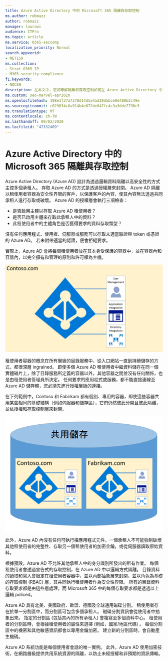 ```yaml
---
title: Azure Active Directory 中的 Microsoft 365 隔離與存取控制
ms.author: robmazz
author: robmazz
manager: laurawi
audience: ITPro
ms.topic: article
ms.service: O365-seccomp
localization_priority: Normal
search.appverid:
- MET150
ms.collection:
- Strat_O365_IP
- M365-security-compliance
f1.keywords:
- NOCSH
description: 在本文中，您將瞭解隔離和存取控制如何在 Azure Active Directory 中讓多個承租人相互隔離的資料。
ms.custom: seo-marvel-apr2020
ms.openlocfilehash: 198e1f37a7378d14d5a4ad28d5bce9d480b2c49e
ms.sourcegitcommit: c029834c8a914b4e072de847fc4c3a3dde7790c5
ms.translationtype: MT
ms.contentlocale: zh-TW
ms.lasthandoff: 09/02/2020
ms.locfileid: "47332409"
---
```

# <a name="microsoft-365-isolation-and-access-control-in-azure-active-directory"></a>Azure Active Directory 中的 Microsoft 365 隔離與存取控制

Azure Active Directory (Azure AD) 設計為透過邏輯資料隔離以高安全性的方式主控多個承租人。 存取 Azure AD 的方式是透過授權層來封閉。 Azure AD 隔離以租使用者容器為安全性界限的客戶，以保護客戶的內容，使其內容無法透過共同承租人進行存取或破壞。 Azure AD 的授權層會執行三項檢查：

- 是否啟用主體以存取 Azure AD 租使用者？
- 是否已啟用主體來存取此承租人中的資料？
- 此租使用者中的主體角色是否獲得要求的資料存取類型？

沒有任何應用程式、使用者、伺服器或服務可以存取未適當驗證與 token 或憑證的 Azure AD。 若未附帶適當的認證，便會拒絕要求。

實際上，Azure AD 會將每個租使用者放在其本身受保護的容器中，並在容器內和容器內，以完全擁有和管理的原則和許可權為主機。
 
![Azure 容器](../media/office-365-isolation-azure-container.png)

租使用者容器的概念在所有層級的目錄服務中，從入口網站一直到持續儲存的方式，都很深層 ingrained。 即使多個 Azure AD 租使用者中繼資料儲存在同一個實體磁片上，除了目錄服務所定義的容器以外，其他容器之間並沒有任何關係，也是由租使用者管理員所決定。 任何要求的應用程式或服務，都不能直接連線至 Azure AD 儲存體，您必須先進行授權層級的連接。

在下列範例中，Contoso 和 Fabrikam 都有個別、專用的容器，即使這些容器共用某些相同的基礎結構（例如伺服器和儲存區），它們仍然彼此分開且彼此隔離，並依授權和存取控制層來封閉。
 
![Azure 專用容器](../media/office-365-isolation-azure-dedicated-containers.png)

此外，Azure AD 內沒有任何可執行檔應用程式元件，一個承租人不可能強制破壞其他租使用者的完整性、存取另一個租使用者的加密金鑰，或從伺服器讀取原始資料。

根據預設，Azure AD 不允許其他承租人中的身分識別所發出的所有作業。 每個租使用者會透過宣告式的存取控制，在 Azure AD 中以邏輯方式隔離。 目錄資料的讀取和寫入會限定在租使用者容器中，並以內部抽象層來封閉，並以角色為基礎的存取控制 (RBAC) 層，其共同執行租使用者作為安全性界限。 所有的目錄資料存取要求都是由這些層處理，而 Microsoft 365 中的每個存取要求都是透過以上邏輯 policed。

Azure AD 具有北美、美國政府、歐盟、德國及全球通用磁碟分割。 租使用者存在於單一分割區中，而分割區可包含多個承租人。 磁碟分割資訊會從使用者中抽象出來。 指定的分割區 (包括其內的所有承租人) 會複寫至多個資料中心。 租使用者的分割區時，會根據租使用者的屬性來選擇 (例如，國家/地區代碼) 。 每個分割區中的機密和其他敏感資訊都會以專用金鑰加密。 建立新的分割區時，會自動產生機碼。

Azure AD 系統功能是每個使用者會話的唯一實例。 此外，Azure AD 使用加密技術，在網路層級提供共用系統資源的隔離，以防止未經授權和非預期的資訊傳輸。
